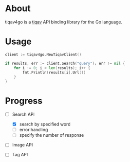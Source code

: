 # About
tiqav4go is a [tiqav](http://dev.tiqav.com/) API binding library for the Go language.

# Usage
```go
client := tiqav4go.NewTiqavClient()

if results, err := client.Search("query"); err != nil {
	for i := 0; i < len(results); i++ {
		fmt.Println(results[i].Url())
	}
}
```

# Progress
- [ ] Search API
    - [x] search by specified word
    - [ ] error handling
    - [ ] specify the number of response
- [ ] Image API
- [ ] Tag API

